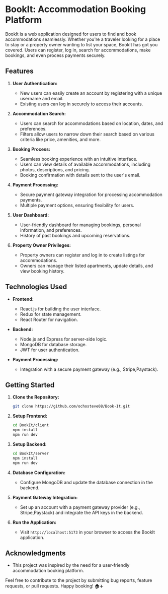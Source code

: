 # BookIt: Accommodation Booking Platform

BookIt is a web application designed for users to find and book accommodations seamlessly. Whether you're a traveler looking for a place to stay or a property owner wanting to list your space, BookIt has got you covered. Users can register, log in, search for accommodations, make bookings, and even process payments securely.

## Features

1. **User Authentication:**

   - New users can easily create an account by registering with a unique username and email.
   - Existing users can log in securely to access their accounts.
2. **Accommodation Search:**

   - Users can search for accommodations based on location, dates, and preferences.
   - Filters allow users to narrow down their search based on various criteria like price, amenities, and more.
3. **Booking Process:**

   - Seamless booking experience with an intuitive interface.
   - Users can view details of available accommodations, including photos, descriptions, and pricing.
   - Booking confirmation with details sent to the user's email.
4. **Payment Processing:**

   - Secure payment gateway integration for processing accommodation payments.
   - Multiple payment options, ensuring flexibility for users.
5. **User Dashboard:**

   - User-friendly dashboard for managing bookings, personal information, and preferences.
   - History of past bookings and upcoming reservations.
6. **Property Owner Privileges:**

   - Property owners can register and log in to create listings for accommodations.
   - Owners can manage their listed apartments, update details, and view booking history.

## Technologies Used

- **Frontend:**

  - React.js for building the user interface.
  - Redux for state management.
  - React Router for navigation.
- **Backend:**

  - Node.js and Express for server-side logic.
  - MongoDB for database storage.
  - JWT for user authentication.
- **Payment Processing:**

  - Integration with a secure payment gateway (e.g., Stripe,Paystack).

## Getting Started

1. **Clone the Repository:**

   ```bash
   git clone https://github.com/ochosteve08/Book-It.git
   ```
2. **Setup Frontend:**

   ```bash
   cd BookIt/client 
   npm install
   npm run dev
   ```
3. **Setup Backend:**

   ```bash
   cd BookIt/server
   npm install
   npm run dev
   ```
4. **Database Configuration:**

   - Configure MongoDB and update the database connection in the backend.
5. **Payment Gateway Integration:**

   - Set up an account with a payment gateway provider (e.g., Stripe,Paystack) and integrate the API keys in the backend.
6. **Run the Application:**

   - Visit `http://localhost:5173` in your browser to access the BookIt application.


## Acknowledgments

- This project was inspired by the need for a user-friendly accommodation booking platform.

Feel free to contribute to the project by submitting bug reports, feature requests, or pull requests. Happy booking! 🏠✈️
